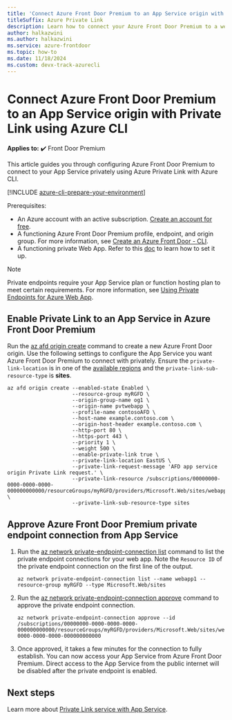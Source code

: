 ```yaml
---
title: 'Connect Azure Front Door Premium to an App Service origin with Private Link - Azure CLI'
titleSuffix: Azure Private Link
description: Learn how to connect your Azure Front Door Premium to a webapp privately using Azure CLI.
author: halkazwini
ms.author: halkazwini
ms.service: azure-frontdoor
ms.topic: how-to
ms.date: 11/18/2024
ms.custom: devx-track-azurecli
---
```


# Connect Azure Front Door Premium to an App Service origin with Private Link using Azure CLI

**Applies to:** :heavy_check_mark: Front Door Premium

This article guides you through configuring Azure Front Door Premium to connect to your App Service privately using Azure Private Link with Azure CLI.

[!INCLUDE [azure-cli-prepare-your-environment](~/reusable-content/azure-cli/azure-cli-prepare-your-environment.md)]

Prerequisites:
* An Azure account with an active subscription. [Create an account for free](https://azure.microsoft.com/free/?WT.mc_id=A261C142F).
* A functioning Azure Front Door Premium profile, endpoint, and origin group. For more information, see [Create an Azure Front Door - CLI](../create-front-door-cli.md).
* A functioning private Web App. Refer to this [doc](../../private-link/create-private-link-service-cli.md) to learn how to set it up.

> [!NOTE]
> Private endpoints require your App Service plan or function hosting plan to meet certain requirements. For more information, see [Using Private Endpoints for Azure Web App](../../app-service/networking/private-endpoint.md).

## Enable Private Link to an App Service in Azure Front Door Premium

Run the [az afd origin create](/cli/azure/afd/origin#az-afd-origin-create) command to create a new Azure Front Door origin. Use the following settings to configure the App Service you want Azure Front Door Premium to connect with privately. Ensure the `private-link-location` is in one of the [available regions](../private-link.md#region-availability) and the `private-link-sub-resource-type` is **sites**.

```azurecli-interactive
az afd origin create --enabled-state Enabled \
                     --resource-group myRGFD \
                     --origin-group-name og1 \
                     --origin-name pvtwebapp \
                     --profile-name contosoAFD \
                     --host-name example.contoso.com \
                     --origin-host-header example.contoso.com \
                     --http-port 80 \
                     --https-port 443 \
                     --priority 1 \
                     --weight 500 \
                     --enable-private-link true \
                     --private-link-location EastUS \
                     --private-link-request-message 'AFD app service origin Private Link request.' \
                     --private-link-resource /subscriptions/00000000-0000-0000-0000-000000000000/resourceGroups/myRGFD/providers/Microsoft.Web/sites/webapp1/appServices \
                     --private-link-sub-resource-type sites
```

## Approve Azure Front Door Premium private endpoint connection from App Service

1. Run the [az network private-endpoint-connection list](/cli/azure/network/private-endpoint-connection#az-network-private-endpoint-connection-list) command to list the private endpoint connections for your web app. Note the `Resource ID` of the private endpoint connection on the first line of the output.

    ```azurecli-interactive
    az network private-endpoint-connection list --name webapp1 --resource-group myRGFD --type Microsoft.Web/sites
    ```

2. Run the [az network private-endpoint-connection approve](/cli/azure/network/private-endpoint-connection#az-network-private-endpoint-connection-approve) command to approve the private endpoint connection.

    ```azurecli-interactive
    az network private-endpoint-connection approve --id /subscriptions/00000000-0000-0000-0000-000000000000/resourceGroups/myRGFD/providers/Microsoft.Web/sites/webapp1/privateEndpointConnections/00000000-0000-0000-0000-000000000000
    ```

3. Once approved, it takes a few minutes for the connection to fully establish. You can now access your App Service from Azure Front Door Premium. Direct access to the App Service from the public internet will be disabled after the private endpoint is enabled.

## Next steps

Learn more about [Private Link service with App Service](../../app-service/networking/private-endpoint.md).
